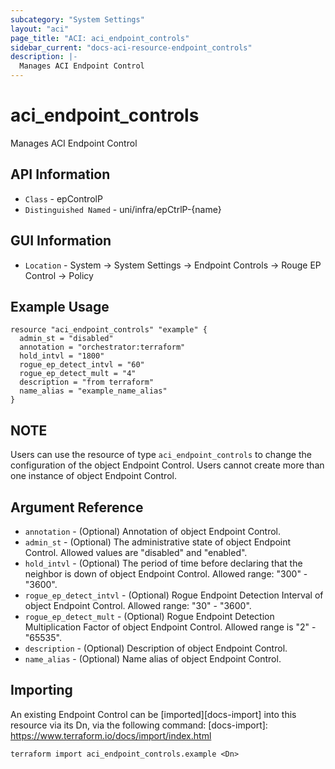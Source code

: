 ```yaml
---
subcategory: "System Settings"
layout: "aci"
page_title: "ACI: aci_endpoint_controls"
sidebar_current: "docs-aci-resource-endpoint_controls"
description: |-
  Manages ACI Endpoint Control 
---
```


# aci_endpoint_controls #
Manages ACI Endpoint Control 

## API Information ##
* `Class` - epControlP
* `Distinguished Named` - uni/infra/epCtrlP-{name}

## GUI Information ##
* `Location` - System -> System Settings -> Endpoint Controls -> Rouge EP Control -> Policy


## Example Usage ##
```hcl
resource "aci_endpoint_controls" "example" {
  admin_st = "disabled"
  annotation = "orchestrator:terraform"
  hold_intvl = "1800"
  rogue_ep_detect_intvl = "60"
  rogue_ep_detect_mult = "4"
  description = "from terraform"
  name_alias = "example_name_alias"
}
```

## NOTE ##
Users can use the resource of type `aci_endpoint_controls` to change the configuration of the object Endpoint Control. Users cannot create more than one instance of object Endpoint Control.

## Argument Reference ##
* `annotation` - (Optional) Annotation of object Endpoint Control.
* `admin_st` - (Optional) The administrative state of  object Endpoint Control. Allowed values are "disabled" and "enabled".
* `hold_intvl` - (Optional) The period of time before declaring that the neighbor is down of object Endpoint Control. Allowed range: "300" - "3600".
* `rogue_ep_detect_intvl` - (Optional) Rogue Endpoint Detection Interval of object Endpoint Control. Allowed range: "30" - "3600".
* `rogue_ep_detect_mult` - (Optional) Rogue Endpoint Detection Multiplication Factor of object Endpoint Control. Allowed range is "2" - "65535". 
* `description` - (Optional) Description of object Endpoint Control.
* `name_alias` - (Optional) Name alias of object Endpoint Control.



## Importing ##

An existing Endpoint Control can be [imported][docs-import] into this resource via its Dn, via the following command:
[docs-import]: https://www.terraform.io/docs/import/index.html


```
terraform import aci_endpoint_controls.example <Dn>
```